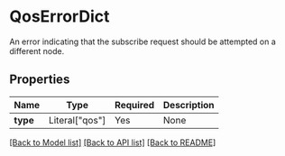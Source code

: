 # QosErrorDict

An error indicating that the subscribe request should be attempted on a different node.


## Properties
| Name | Type | Required | Description |
| ------------ | ------------- | ------------- | ------------- |
**type** | Literal["qos"] | Yes | None |


[[Back to Model list]](../../../README.md#models-v2-link) [[Back to API list]](../../../README.md#apis-v2-link) [[Back to README]](../../../README.md)
